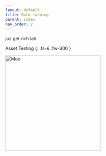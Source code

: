 ```yaml
---
layout: default
title: Gold farming
parent: index
nav_order: 2
---
```


juz get rich lah

Asset Testing
{: .fs-6 .fw-300 }

<img src="/mhbasics/assets/Kuh.png" alt="Moo" width="300" height="300">
